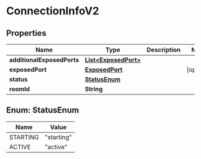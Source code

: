 

# ConnectionInfoV2


## Properties

| Name | Type | Description | Notes |
|------------ | ------------- | ------------- | -------------|
|**additionalExposedPorts** | [**List&lt;ExposedPort&gt;**](ExposedPort.md) |  |  |
|**exposedPort** | [**ExposedPort**](ExposedPort.md) |  |  [optional] |
|**status** | [**StatusEnum**](#StatusEnum) |  |  |
|**roomId** | **String** |  |  |



## Enum: StatusEnum

| Name | Value |
|---- | -----|
| STARTING | &quot;starting&quot; |
| ACTIVE | &quot;active&quot; |



